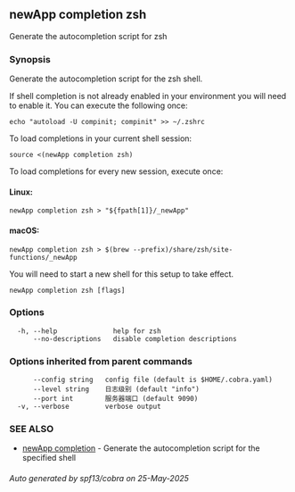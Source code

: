 ## newApp completion zsh

Generate the autocompletion script for zsh

### Synopsis

Generate the autocompletion script for the zsh shell.

If shell completion is not already enabled in your environment you will need
to enable it.  You can execute the following once:

	echo "autoload -U compinit; compinit" >> ~/.zshrc

To load completions in your current shell session:

	source <(newApp completion zsh)

To load completions for every new session, execute once:

#### Linux:

	newApp completion zsh > "${fpath[1]}/_newApp"

#### macOS:

	newApp completion zsh > $(brew --prefix)/share/zsh/site-functions/_newApp

You will need to start a new shell for this setup to take effect.


```
newApp completion zsh [flags]
```

### Options

```
  -h, --help              help for zsh
      --no-descriptions   disable completion descriptions
```

### Options inherited from parent commands

```
      --config string   config file (default is $HOME/.cobra.yaml)
      --level string    日志级别 (default "info")
      --port int        服务器端口 (default 9090)
  -v, --verbose         verbose output
```

### SEE ALSO

* [newApp completion](newApp_completion.md)	 - Generate the autocompletion script for the specified shell

###### Auto generated by spf13/cobra on 25-May-2025
